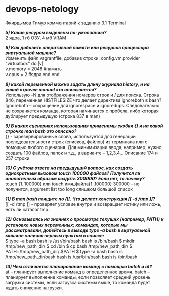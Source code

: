 # devops-netology

Фкирдымов Тимур комментарий к заданию 3.1 Terminal

***5) Какие ресурсы выделены по-умолчанию?***  
2 ядра, 1 гб ОЗУ, 4 мб VRAM

***6) Как добавить оперативной памяти или ресурсов процессора виртуальной машине?***  
Изменить файл vagrantfile, добавив строки:
config.vm.provider "virtualbox" do |v|  
v.memory = 2048  #память  
v.cpus = 2 #ядра
end
end

***8)  какой переменной можно задать длину журнала history, и на какой строчке manual это описывается?***  
Использую –N для отображения номеров строк и / для поиска. Строка 846, переменная HISTFILESIZE
     что делает директива ignoreboth в bash?
Ignoreboth – сокращение для ignorespace и ignoredups. Следовательно не сохраняется команда, которая начинается с пробела, либо которая дублирует предыдущую (строка 837 в man)

***9) В каких сценариях использования применимы скобки {} и на какой строчке man bash это описано?***  
{} - зарезервированные слова, используется для генерации последовательности строк (списков, файлов) из терминала или с помощью любого сценария. Для минимизации ввода, например, нужно создать 100 файлов, папок и т.д., в варианте – 1,2,3,4…
Описание 174 и 257 строки.

***10) С учётом ответа на предыдущий вопрос, как создать однократным вызовом touch 100000 файлов? Получится ли аналогичным образом создать 300000? Если нет, то почему?***  
touch {1..100000} или touch имя_файла{1..100000} 
300000 – не получится, argument list too long слишком большой список

***11) В man bash поищите по /\[\[. Что делает конструкция [[ -d /tmp ]]?***  
[[ -d /tmp ]]  - проверяет условие внутри и возвращает истину или ложь, есть ли каталог tmp.

***12) Основываясь на знаниях о просмотре текущих (например, PATH) и установке новых переменных; командах, которые мы рассматривали, добейтесь в выводе type -a bash в виртуальной машине наличия первым пунктом в списке:***  
$ type –a bash 
bash is /usr/bin/bash
bash is /bin/bash
$ mkdir /tmp/new_path_dir/
$ cd /bin
$ cp bash /tmp/new_path_dir/
$ PATH=/tmp/new_path_dir/:$PATH
$ type -a bash
bash is /tmp/new_path_dir/bash
bash is /usr/bin/bash
bash is /bin/bash

***13) Чем отличается планирование команд с помощью batch и at?***  
at – планирует выполнение команд в определенное время.
batch – планирует выполнение команды, если позволяет средний уровень загрузки системы, если загрузка системы выше, то команда будет ждать снижение нагрузки.



